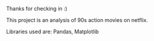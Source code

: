 Thanks for checking in :)

This project is an analysis of 90s action movies on netflix.

Libraries used are: Pandas, Matplotlib

